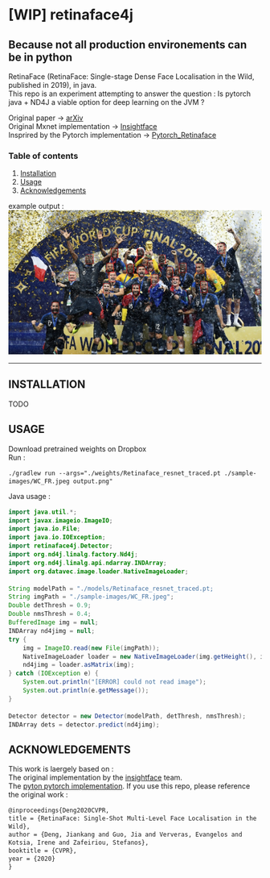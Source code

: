 # [WIP] retinaface4j
## Because not all production environements can be in python
RetinaFace (RetinaFace: Single-stage Dense Face Localisation in the Wild, published in 2019), in java.  
This repo is an experiment attempting to answer the question : Is pytorch java + ND4J a viable option for deep learning on the JVM ?  

Original paper -> [arXiv](https://arxiv.org/pdf/1905.00641.pdf)  
Original Mxnet implementation -> [Insightface](https://github.com/deepinsight/insightface/tree/master/RetinaFace)  
Insprired by the Pytorch implementation -> [Pytorch_Retinaface](https://github.com/biubug6/Pytorch_Retinaface)

### Table of contents
1. [ Installation ](#Installation)
2. [ Usage ](#Usage)
3. [ Acknowledgements ](#Acknowledgements)

example output : 
![testing on a random internet selfie](output.png)

*****
<a name="Installation"></a>
## INSTALLATION
TODO 

<a name="Usage"></a>
## USAGE
Download pretrained weights on Dropbox  
Run  :
```angular2
./gradlew run --args="./weights/Retinaface_resnet_traced.pt ./sample-images/WC_FR.jpeg output.png"
```
Java usage :
```java
import java.util.*;
import javax.imageio.ImageIO;
import java.io.File;
import java.io.IOException;
import retinaface4j.Detector;
import org.nd4j.linalg.factory.Nd4j;
import org.nd4j.linalg.api.ndarray.INDArray;
import org.datavec.image.loader.NativeImageLoader;

String modelPath = "./models/Retinaface_resnet_traced.pt;
String imgPath = "./sample-images/WC_FR.jpeg";
Double detThresh = 0.9;
Double nmsThresh = 0.4;
BufferedImage img = null;
INDArray nd4jimg = null;
try {
    img = ImageIO.read(new File(imgPath));
    NativeImageLoader loader = new NativeImageLoader(img.getHeight(), img.getWidth(), 3);
    nd4jimg = loader.asMatrix(img);
} catch (IOException e) {
    System.out.println("[ERROR] could not read image");
    System.out.println(e.getMessage());
}

Detector detector = new Detector(modelPath, detThresh, nmsThresh);
INDArray dets = detector.predict(nd4jimg);
```


## ACKNOWLEDGEMENTS
This work is laergely based on :  
The original implementation by the [insightface](https://github.com/deepinsight/insightface) team.  
The [pyton pytorch implementation](https://github.com/biubug6/Pytorch_Retinaface).
If you use this repo, please reference the original work :  

```  
@inproceedings{Deng2020CVPR,
title = {RetinaFace: Single-Shot Multi-Level Face Localisation in the Wild},
author = {Deng, Jiankang and Guo, Jia and Ververas, Evangelos and Kotsia, Irene and Zafeiriou, Stefanos},
booktitle = {CVPR},
year = {2020}
}
```
